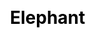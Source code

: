 ---
title: Elephant
layout: dream_interpretation/kind_single
description: Dream interpretation - animal - elephant.
js: []
css: ["css/luck/dream_interpretation/dream_interpretation.css"]
---